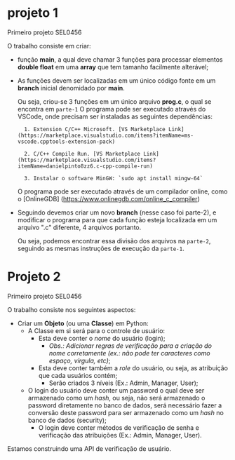 # projeto 1
Primeiro projeto SEL0456

O trabalho consiste em criar:  

* função **main**, a qual deve chamar 3 funções para processar elementos **double float** em uma **array** que tem tamanho facilmente alterável;  
* As funções devem ser localizadas em um único código fonte em um **branch** inicial denomidado por **main**.  


    Ou seja, criou-se 3 funções em um único arquivo **prog.c**, o qual se encontra em `parte-1`
    O programa pode ser executado através do VSCode, onde precisam ser instaladas as seguintes dependências: 
        
        1. Extension C/C++ Microsoft. [VS Marketplace Link] (https://marketplace.visualstudio.com/items?itemName=ms-vscode.cpptools-extension-pack) 
        
        2. C/C++ Compile Run. [VS Marketplace Link] (https://marketplace.visualstudio.com/items?itemName=danielpinto8zz6.c-cpp-compile-run)
        
        3. Instalar o software MinGW: `sudo apt install mingw-64`

    O programa pode ser executado através de um compilador online, como o [OnlineGDB] (https://www.onlinegdb.com/online_c_compiler) 

* Seguindo devemos criar um novo **branch** (nesse caso foi parte-2), e modificar o programa para que cada função esteja localizada em um arquivo ".c" diferente, 4 arquivos portanto.  

    Ou seja, podemos encontrar essa divisão dos arquivos na `parte-2`, seguindo as mesmas instruções de execução da `parte-1`.

# Projeto 2

Primeiro projeto SEL0456

O trabalho consiste nos seguintes aspectos:

- Criar um **Objeto** (ou uma **Classe**) em Python:
    - A Classe em si será para o controle de usuário: 
		- Esta deve conter o *nome* do usuário (login); 
			- *Obs.: Adicionar regras de verificação para a criação do nome corretamente  (ex.: não pode ter caracteres como espaço, vírgula, etc)*;
        - Esta deve conter também a *role* do usuário, ou seja, as atribuição que cada usuários contém; 
            - Serão criados 3 níveis (Ex.: Admin, Manager, User);
	- O login do usuário deve conter um password o qual deve ser armazenado como um *hash*, ou seja, não será armazenado o password diretamente no banco de dados, será necessário fazer a conversão deste password para ser armazenado como um *hash* no banco de dados (security); 
	    - O login deve conter métodos de verificação de senha e verificação das atribuições (Ex.: Admin, Manager, User).
		
Estamos construindo uma API de verificação de usuário. 